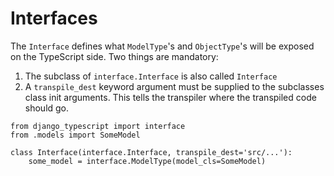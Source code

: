 # Interfaces

The `Interface` defines what `ModelType`'s and `ObjectType`'s will be
exposed on the TypeScript side. Two things are mandatory:

1. The subclass of `interface.Interface` is also called `Interface`
2. A `transpile_dest` keyword argument must be supplied to the subclasses
    class init arguments. This tells the transpiler where the transpiled
    code should go.


```
from django_typescript import interface
from .models import SomeModel

class Interface(interface.Interface, transpile_dest='src/...'):
    some_model = interface.ModelType(model_cls=SomeModel)

```